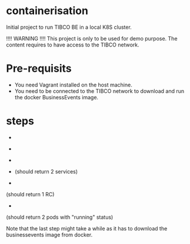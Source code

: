 # containerisation
Initial project to run TIBCO BE in a local K8S cluster.

!!!! WARNING !!!!
This project is only to be used for demo purpose. The content requires to have access to the TIBCO network.

# Pre-requisits
+ You need Vagrant installed on the host machine.
+ You need to be connected to the TIBCO network to download and run the docker BusinessEvents image.

# steps
+ ```vagrant up
+ ```vagrant ssh master
+ ```kubectl get services
+ (should return 2 services)
+ ``` kubectl get rc
(should return 1 RC)
+ ``` kubectl get pods
(should return 2 pods with "running" status)

Note that the last step might take a while as it has to download the businessevents image from docker. 